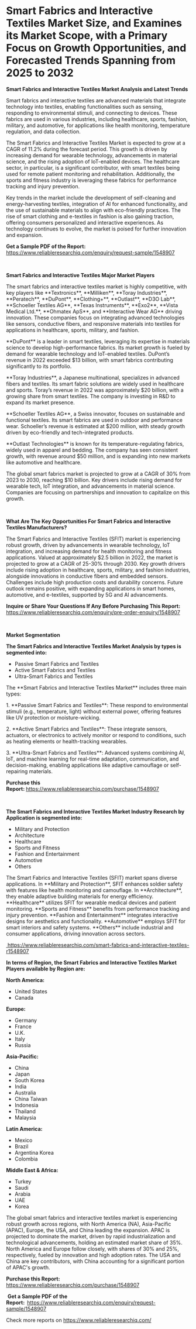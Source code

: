 <p><h1>Smart Fabrics and Interactive Textiles Market Size, and Examines its Market Scope, with a Primary Focus on Growth Opportunities, and Forecasted Trends Spanning from 2025 to 2032</h1></p><p><strong>Smart Fabrics and Interactive Textiles Market Analysis and Latest Trends</strong></p>
<p><p>Smart fabrics and interactive textiles are advanced materials that integrate technology into textiles, enabling functionalities such as sensing, responding to environmental stimuli, and connecting to devices. These fabrics are used in various industries, including healthcare, sports, fashion, military, and automotive, for applications like health monitoring, temperature regulation, and data collection.</p><p>The Smart Fabrics and Interactive Textiles Market is expected to grow at a CAGR of 11.2% during the forecast period. This growth is driven by increasing demand for wearable technology, advancements in material science, and the rising adoption of IoT-enabled devices. The healthcare sector, in particular, is a significant contributor, with smart textiles being used for remote patient monitoring and rehabilitation. Additionally, the sports and fitness industry is leveraging these fabrics for performance tracking and injury prevention.</p><p>Key trends in the market include the development of self-cleaning and energy-harvesting textiles, integration of AI for enhanced functionality, and the use of sustainable materials to align with eco-friendly practices. The rise of smart clothing and e-textiles in fashion is also gaining traction, offering consumers personalized and interactive experiences. As technology continues to evolve, the market is poised for further innovation and expansion.</p></p>
<p><strong>Get a Sample PDF of the Report:&nbsp;</strong> <a href="https://www.reliableresearchiq.com/enquiry/request-sample/1548907?utm_campaign=2214&utm_medium=2&utm_source=Github&utm_content=ia&utm_term=29012025&utm_id=smart-fabrics-and-interactive-textiles">https://www.reliableresearchiq.com/enquiry/request-sample/1548907</a></p>
<p>&nbsp;</p>
<p><strong>Smart Fabrics and Interactive Textiles Major Market Players</strong></p>
<p><p>The smart fabrics and interactive textiles market is highly competitive, with key players like **Textronics**, **Milliken**, **Toray Industries**, **Peratech**, **DuPont**, **Clothing+**, **Outlast**, **D3O Lab**, **Schoeller Textiles AG**, **Texas Instruments**, **Exo2**, **Vista Medical Ltd.**, **Ohmatex ApS**, and **Interactive Wear AG** driving innovation. These companies focus on integrating advanced technologies like sensors, conductive fibers, and responsive materials into textiles for applications in healthcare, sports, military, and fashion.</p><p>**DuPont** is a leader in smart textiles, leveraging its expertise in materials science to develop high-performance fabrics. Its market growth is fueled by demand for wearable technology and IoT-enabled textiles. DuPont’s revenue in 2022 exceeded $13 billion, with smart fabrics contributing significantly to its portfolio.</p><p>**Toray Industries**, a Japanese multinational, specializes in advanced fibers and textiles. Its smart fabric solutions are widely used in healthcare and sports. Toray’s revenue in 2022 was approximately $20 billion, with a growing share from smart textiles. The company is investing in R&D to expand its market presence.</p><p>**Schoeller Textiles AG**, a Swiss innovator, focuses on sustainable and functional textiles. Its smart fabrics are used in outdoor and performance wear. Schoeller’s revenue is estimated at $200 million, with steady growth driven by eco-friendly and tech-integrated products.</p><p>**Outlast Technologies** is known for its temperature-regulating fabrics, widely used in apparel and bedding. The company has seen consistent growth, with revenue around $50 million, and is expanding into new markets like automotive and healthcare.</p><p>The global smart fabrics market is projected to grow at a CAGR of 30% from 2023 to 2030, reaching $10 billion. Key drivers include rising demand for wearable tech, IoT integration, and advancements in material science. Companies are focusing on partnerships and innovation to capitalize on this growth.</p></p>
<p>&nbsp;</p>
<p><strong>What Are The Key Opportunities For Smart Fabrics and Interactive Textiles Manufacturers?</strong></p>
<p><p>The Smart Fabrics and Interactive Textiles (SFIT) market is experiencing robust growth, driven by advancements in wearable technology, IoT integration, and increasing demand for health monitoring and fitness applications. Valued at approximately $2.5 billion in 2022, the market is projected to grow at a CAGR of 25-30% through 2030. Key growth drivers include rising adoption in healthcare, sports, military, and fashion industries, alongside innovations in conductive fibers and embedded sensors. Challenges include high production costs and durability concerns. Future outlook remains positive, with expanding applications in smart homes, automotive, and e-textiles, supported by 5G and AI advancements.</p></p>
<p><strong>Inquire or Share Your Questions If Any Before Purchasing This Report:</strong> <a href="https://www.reliableresearchiq.com/enquiry/pre-order-enquiry/1548907?utm_campaign=2214&utm_medium=2&utm_source=Github&utm_content=ia&utm_term=29012025&utm_id=smart-fabrics-and-interactive-textiles">https://www.reliableresearchiq.com/enquiry/pre-order-enquiry/1548907</a></p>
<p>&nbsp;</p>
<p><strong>Market Segmentation</strong></p>
<p><strong>The Smart Fabrics and Interactive Textiles Market Analysis by types is segmented into:</strong></p>
<p><ul><li>Passive Smart Fabrics and Textiles</li><li>Active Smart Fabrics and Textiles</li><li>Ultra-Smart Fabrics and Textiles</li></ul></p>
<p><p>The **Smart Fabrics and Interactive Textiles Market** includes three main types:  </p><p>1. **Passive Smart Fabrics and Textiles**: These respond to environmental stimuli (e.g., temperature, light) without external power, offering features like UV protection or moisture-wicking.  </p><p>2. **Active Smart Fabrics and Textiles**: These integrate sensors, actuators, or electronics to actively monitor or respond to conditions, such as heating elements or health-tracking wearables.  </p><p>3. **Ultra-Smart Fabrics and Textiles**: Advanced systems combining AI, IoT, and machine learning for real-time adaptation, communication, and decision-making, enabling applications like adaptive camouflage or self-repairing materials.</p></p>
<p><strong>Purchase this Report:&nbsp;</strong><a href="https://www.reliableresearchiq.com/purchase/1548907?utm_campaign=2214&utm_medium=2&utm_source=Github&utm_content=ia&utm_term=29012025&utm_id=smart-fabrics-and-interactive-textiles">https://www.reliableresearchiq.com/purchase/1548907</a></p>
<p>&nbsp;</p>
<p><strong>The Smart Fabrics and Interactive Textiles Market Industry Research by Application is segmented into:</strong></p>
<p><ul><li>Military and Protection</li><li>Architecture</li><li>Healthcare</li><li>Sports and Fitness</li><li>Fashion and Entertainment</li><li>Automotive</li><li>Others</li></ul></p>
<p><p>The Smart Fabrics and Interactive Textiles (SFIT) market spans diverse applications. In **Military and Protection**, SFIT enhances soldier safety with features like health monitoring and camouflage. In **Architecture**, they enable adaptive building materials for energy efficiency. **Healthcare** utilizes SFIT for wearable medical devices and patient monitoring. **Sports and Fitness** benefits from performance tracking and injury prevention. **Fashion and Entertainment** integrates interactive designs for aesthetics and functionality. **Automotive** employs SFIT for smart interiors and safety systems. **Others** include industrial and consumer applications, driving innovation across sectors.</p></p>
<p><a href="https://www.reliableresearchiq.com/smart-fabrics-and-interactive-textiles-r1548907?utm_campaign=2214&utm_medium=2&utm_source=Github&utm_content=ia&utm_term=29012025&utm_id=smart-fabrics-and-interactive-textiles">&nbsp;https://www.reliableresearchiq.com/smart-fabrics-and-interactive-textiles-r1548907</a></p>
<p><strong>In terms of Region, the Smart Fabrics and Interactive Textiles Market Players available by Region are:</strong></p>
<p>
    <p> <strong> North America: </strong>
        <ul>
            <li>United States</li>
            <li>Canada</li>
        </ul>
        </p> 
    <p> <strong> Europe: </strong>
        <ul>
            <li>Germany</li>
            <li>France</li>
            <li>U.K.</li>
            <li>Italy</li>
            <li>Russia</li>
        </ul>
        </p> 
    <p> <strong> Asia-Pacific: </strong>
        <ul>
            <li>China</li>
            <li>Japan</li>
            <li>South Korea</li>
            <li>India</li>
            <li>Australia</li>
            <li>China Taiwan</li>
            <li>Indonesia</li>
            <li>Thailand</li>
            <li>Malaysia</li>
        </ul>
        </p> 
    <p> <strong> Latin America: </strong>
        <ul>
            <li>Mexico</li>
            <li>Brazil</li>
            <li>Argentina Korea</li>
            <li>Colombia</li>
        </ul>
        </p> 
    <p> <strong> Middle East & Africa: </strong>
        <ul>
            <li>Turkey</li>
            <li>Saudi</li>
            <li>Arabia</li>
            <li>UAE</li>
            <li>Korea</li>
        </ul>
    </p>
    </p>
<p><p>The global smart fabrics and interactive textiles market is experiencing robust growth across regions, with North America (NA), Asia-Pacific (APAC), Europe, the USA, and China leading the expansion. APAC is projected to dominate the market, driven by rapid industrialization and technological advancements, holding an estimated market share of 35%. North America and Europe follow closely, with shares of 30% and 25%, respectively, fueled by innovation and high adoption rates. The USA and China are key contributors, with China accounting for a significant portion of APAC's growth.</p></p>
<p><strong>Purchase this Report: </strong><a href="https://www.reliableresearchiq.com/purchase/1548907?utm_campaign=2214&utm_medium=2&utm_source=Github&utm_content=ia&utm_term=29012025&utm_id=smart-fabrics-and-interactive-textiles">https://www.reliableresearchiq.com/purchase/1548907</a></p>
<p>&nbsp;<strong>Get a Sample PDF of the Report:&nbsp;&nbsp;</strong><a href="https://www.reliableresearchiq.com/enquiry/request-sample/1548907?utm_campaign=2214&utm_medium=2&utm_source=Github&utm_content=ia&utm_term=29012025&utm_id=smart-fabrics-and-interactive-textiles">https://www.reliableresearchiq.com/enquiry/request-sample/1548907</a></p>
<p><strong></strong></p>
<p>Check more reports on <a href="https://www.reliableresearchiq.com/?utm_campaign=2214&utm_medium=2&utm_source=Github&utm_content=ia&utm_term=29012025&utm_id=smart-fabrics-and-interactive-textiles">https://www.reliableresearchiq.com/</a></p>